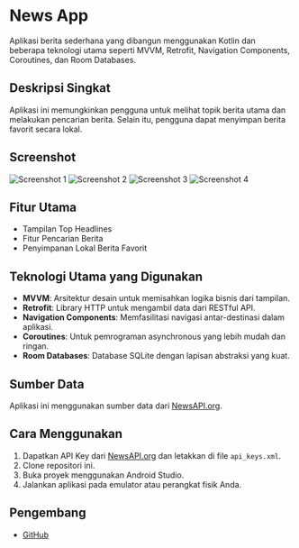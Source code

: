 # News App

Aplikasi berita sederhana yang dibangun menggunakan Kotlin dan beberapa teknologi utama seperti MVVM, Retrofit, Navigation Components, Coroutines, dan Room Databases.

## Deskripsi Singkat

Aplikasi ini memungkinkan pengguna untuk melihat topik berita utama dan melakukan pencarian berita. Selain itu, pengguna dapat menyimpan berita favorit secara lokal.

## Screenshot

![Screenshot 1](https://imgur.com/6zDp7ky)
![Screenshot 2](https://imgur.com/CNMWkVQ)
![Screenshot 3](https://imgur.com/bvM4o6z)
![Screenshot 4](https://imgur.com/wPkDaSj)

## Fitur Utama

- Tampilan Top Headlines
- Fitur Pencarian Berita
- Penyimpanan Lokal Berita Favorit

## Teknologi Utama yang Digunakan

- **MVVM**: Arsitektur desain untuk memisahkan logika bisnis dari tampilan.
- **Retrofit**: Library HTTP untuk mengambil data dari RESTful API.
- **Navigation Components**: Memfasilitasi navigasi antar-destinasi dalam aplikasi.
- **Coroutines**: Untuk pemrograman asynchronous yang lebih mudah dan ringan.
- **Room Databases**: Database SQLite dengan lapisan abstraksi yang kuat.

## Sumber Data

Aplikasi ini menggunakan sumber data dari [NewsAPI.org](https://newsapi.org/).

## Cara Menggunakan

1. Dapatkan API Key dari [NewsAPI.org](https://newsapi.org/) dan letakkan di file `api_keys.xml`.
2. Clone repositori ini.
3. Buka proyek menggunakan Android Studio.
4. Jalankan aplikasi pada emulator atau perangkat fisik Anda.

## Pengembang

- [GitHub](https://github.com/herisarwanto)
